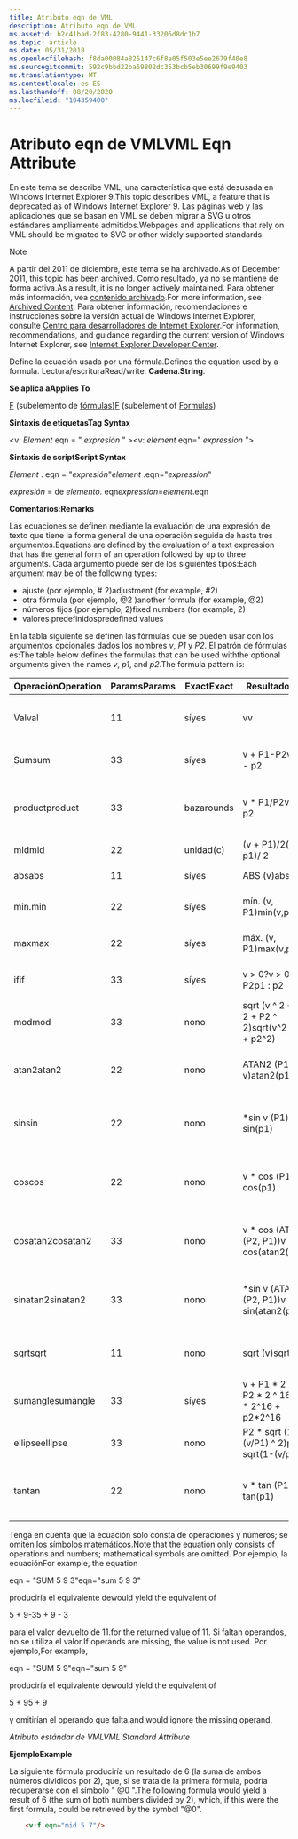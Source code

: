 ```yaml
---
title: Atributo eqn de VML
description: Atributo eqn de VML
ms.assetid: b2c41bad-2f83-4280-9441-33206d8dc1b7
ms.topic: article
ms.date: 05/31/2018
ms.openlocfilehash: f8da00084a825147c6f8a05f503e5ee2679f40e8
ms.sourcegitcommit: 592c9bbd22ba69802dc353bcb5eb30699f9e9403
ms.translationtype: MT
ms.contentlocale: es-ES
ms.lasthandoff: 08/20/2020
ms.locfileid: "104359400"
---
```

# <a name="vml-eqn-attribute"></a><span data-ttu-id="9efc4-103">Atributo eqn de VML</span><span class="sxs-lookup"><span data-stu-id="9efc4-103">VML Eqn Attribute</span></span>

<span data-ttu-id="9efc4-104">En este tema se describe VML, una característica que está desusada en Windows Internet Explorer 9.</span><span class="sxs-lookup"><span data-stu-id="9efc4-104">This topic describes VML, a feature that is deprecated as of Windows Internet Explorer 9.</span></span> <span data-ttu-id="9efc4-105">Las páginas web y las aplicaciones que se basan en VML se deben migrar a SVG u otros estándares ampliamente admitidos.</span><span class="sxs-lookup"><span data-stu-id="9efc4-105">Webpages and applications that rely on VML should be migrated to SVG or other widely supported standards.</span></span>

> [!Note]  
> <span data-ttu-id="9efc4-106">A partir del 2011 de diciembre, este tema se ha archivado.</span><span class="sxs-lookup"><span data-stu-id="9efc4-106">As of December 2011, this topic has been archived.</span></span> <span data-ttu-id="9efc4-107">Como resultado, ya no se mantiene de forma activa.</span><span class="sxs-lookup"><span data-stu-id="9efc4-107">As a result, it is no longer actively maintained.</span></span> <span data-ttu-id="9efc4-108">Para obtener más información, vea [contenido archivado](/previous-versions/windows/internet-explorer/ie-developer/).</span><span class="sxs-lookup"><span data-stu-id="9efc4-108">For more information, see [Archived Content](/previous-versions/windows/internet-explorer/ie-developer/).</span></span> <span data-ttu-id="9efc4-109">Para obtener información, recomendaciones e instrucciones sobre la versión actual de Windows Internet Explorer, consulte [Centro para desarrolladores de Internet Explorer](https://msdn.microsoft.com/ie/).</span><span class="sxs-lookup"><span data-stu-id="9efc4-109">For information, recommendations, and guidance regarding the current version of Windows Internet Explorer, see [Internet Explorer Developer Center](https://msdn.microsoft.com/ie/).</span></span>

 

<span data-ttu-id="9efc4-110">Define la ecuación usada por una fórmula.</span><span class="sxs-lookup"><span data-stu-id="9efc4-110">Defines the equation used by a formula.</span></span> <span data-ttu-id="9efc4-111">Lectura/escritura</span><span class="sxs-lookup"><span data-stu-id="9efc4-111">Read/write.</span></span> <span data-ttu-id="9efc4-112">**Cadena**.</span><span class="sxs-lookup"><span data-stu-id="9efc4-112">**String**.</span></span>

<span data-ttu-id="9efc4-113">**Se aplica a**</span><span class="sxs-lookup"><span data-stu-id="9efc4-113">**Applies To**</span></span>

<span data-ttu-id="9efc4-114">[F](msdn-online-vml-f-element.md) (subelemento de [fórmulas](msdn-online-vml-formulas-element.md))</span><span class="sxs-lookup"><span data-stu-id="9efc4-114">[F](msdn-online-vml-f-element.md) (subelement of [Formulas](msdn-online-vml-formulas-element.md))</span></span>

<span data-ttu-id="9efc4-115">**Sintaxis de etiquetas**</span><span class="sxs-lookup"><span data-stu-id="9efc4-115">**Tag Syntax**</span></span>

<span data-ttu-id="9efc4-116"><v: *Element* eqn = " *expresión* " ></span><span class="sxs-lookup"><span data-stu-id="9efc4-116"><v: *element* eqn=" *expression* "></span></span>

<span data-ttu-id="9efc4-117">**Sintaxis de script**</span><span class="sxs-lookup"><span data-stu-id="9efc4-117">**Script Syntax**</span></span>

<span data-ttu-id="9efc4-118">*Element* . eqn = "*expresión*"</span><span class="sxs-lookup"><span data-stu-id="9efc4-118">*element* .eqn="*expression*"</span></span>

<span data-ttu-id="9efc4-119">*expresión* = de *elemento*. eqn</span><span class="sxs-lookup"><span data-stu-id="9efc4-119">*expression*=*element*.eqn</span></span>

<span data-ttu-id="9efc4-120">**Comentarios:**</span><span class="sxs-lookup"><span data-stu-id="9efc4-120">**Remarks**</span></span>

<span data-ttu-id="9efc4-121">Las ecuaciones se definen mediante la evaluación de una expresión de texto que tiene la forma general de una operación seguida de hasta tres argumentos.</span><span class="sxs-lookup"><span data-stu-id="9efc4-121">Equations are defined by the evaluation of a text expression that has the general form of an operation followed by up to three arguments.</span></span> <span data-ttu-id="9efc4-122">Cada argumento puede ser de los siguientes tipos:</span><span class="sxs-lookup"><span data-stu-id="9efc4-122">Each argument may be of the following types:</span></span>

-   <span data-ttu-id="9efc4-123">ajuste (por ejemplo, \# 2)</span><span class="sxs-lookup"><span data-stu-id="9efc4-123">adjustment (for example, \#2)</span></span>
-   <span data-ttu-id="9efc4-124">otra fórmula (por ejemplo, @2 )</span><span class="sxs-lookup"><span data-stu-id="9efc4-124">another formula (for example, @2)</span></span>
-   <span data-ttu-id="9efc4-125">números fijos (por ejemplo, 2)</span><span class="sxs-lookup"><span data-stu-id="9efc4-125">fixed numbers (for example, 2)</span></span>
-   <span data-ttu-id="9efc4-126">valores predefinidos</span><span class="sxs-lookup"><span data-stu-id="9efc4-126">predefined values</span></span>

<span data-ttu-id="9efc4-127">En la tabla siguiente se definen las fórmulas que se pueden usar con los argumentos opcionales dados los nombres *v*, *P1* y *P2*. El patrón de fórmulas es:</span><span class="sxs-lookup"><span data-stu-id="9efc4-127">The table below defines the formulas that can be used withthe optional arguments given the names *v*, *p1*, and *p2*.The formula pattern is:</span></span>

<f eqn=" *operation* \[*v* \] \[*p1* \] \[*p2* \]"/>



| <span data-ttu-id="9efc4-128">Operación</span><span class="sxs-lookup"><span data-stu-id="9efc4-128">Operation</span></span> | <span data-ttu-id="9efc4-129">Params</span><span class="sxs-lookup"><span data-stu-id="9efc4-129">Params</span></span> | <span data-ttu-id="9efc4-130">Exact</span><span class="sxs-lookup"><span data-stu-id="9efc4-130">Exact</span></span>  | <span data-ttu-id="9efc4-131">Resultado</span><span class="sxs-lookup"><span data-stu-id="9efc4-131">Result</span></span>                    | <span data-ttu-id="9efc4-132">Descripción</span><span class="sxs-lookup"><span data-stu-id="9efc4-132">Description</span></span>                                                                    |
|-----------|--------|--------|---------------------------|--------------------------------------------------------------------------------|
| <span data-ttu-id="9efc4-133">Val</span><span class="sxs-lookup"><span data-stu-id="9efc4-133">val</span></span>       | <span data-ttu-id="9efc4-134">1</span><span class="sxs-lookup"><span data-stu-id="9efc4-134">1</span></span>      | <span data-ttu-id="9efc4-135">sí</span><span class="sxs-lookup"><span data-stu-id="9efc4-135">yes</span></span>    | <span data-ttu-id="9efc4-136">v</span><span class="sxs-lookup"><span data-stu-id="9efc4-136">v</span></span>                         | <span data-ttu-id="9efc4-137">Define un valor de guía de otro valor.</span><span class="sxs-lookup"><span data-stu-id="9efc4-137">Defines a guide value from some other value.</span></span>                                   |
| <span data-ttu-id="9efc4-138">Sum</span><span class="sxs-lookup"><span data-stu-id="9efc4-138">sum</span></span>       | <span data-ttu-id="9efc4-139">3</span><span class="sxs-lookup"><span data-stu-id="9efc4-139">3</span></span>      | <span data-ttu-id="9efc4-140">sí</span><span class="sxs-lookup"><span data-stu-id="9efc4-140">yes</span></span>    | <span data-ttu-id="9efc4-141">v + P1-P2</span><span class="sxs-lookup"><span data-stu-id="9efc4-141">v + p1 - p2</span></span>               | <span data-ttu-id="9efc4-142">Se utiliza para sumar y restar.</span><span class="sxs-lookup"><span data-stu-id="9efc4-142">Used for addition and subtraction.</span></span>                                             |
| <span data-ttu-id="9efc4-143">product</span><span class="sxs-lookup"><span data-stu-id="9efc4-143">product</span></span>   | <span data-ttu-id="9efc4-144">3</span><span class="sxs-lookup"><span data-stu-id="9efc4-144">3</span></span>      | <span data-ttu-id="9efc4-145">baza</span><span class="sxs-lookup"><span data-stu-id="9efc4-145">rounds</span></span> | <span data-ttu-id="9efc4-146">v \* P1/P2</span><span class="sxs-lookup"><span data-stu-id="9efc4-146">v \* p1 / p2</span></span>              | <span data-ttu-id="9efc4-147">Se utiliza para la multiplicación y la división.</span><span class="sxs-lookup"><span data-stu-id="9efc4-147">Used for multiplication and division.</span></span>                                          |
| <span data-ttu-id="9efc4-148">mId</span><span class="sxs-lookup"><span data-stu-id="9efc4-148">mid</span></span>       | <span data-ttu-id="9efc4-149">2</span><span class="sxs-lookup"><span data-stu-id="9efc4-149">2</span></span>      | <span data-ttu-id="9efc4-150">unidad</span><span class="sxs-lookup"><span data-stu-id="9efc4-150">(c)</span></span>    | <span data-ttu-id="9efc4-151">(v + P1)/2</span><span class="sxs-lookup"><span data-stu-id="9efc4-151">(v + p1)/ 2</span></span>               | <span data-ttu-id="9efc4-152">Average</span><span class="sxs-lookup"><span data-stu-id="9efc4-152">Average.</span></span>                                                                       |
| <span data-ttu-id="9efc4-153">abs</span><span class="sxs-lookup"><span data-stu-id="9efc4-153">abs</span></span>       | <span data-ttu-id="9efc4-154">1</span><span class="sxs-lookup"><span data-stu-id="9efc4-154">1</span></span>      | <span data-ttu-id="9efc4-155">sí</span><span class="sxs-lookup"><span data-stu-id="9efc4-155">yes</span></span>    | <span data-ttu-id="9efc4-156">ABS (v)</span><span class="sxs-lookup"><span data-stu-id="9efc4-156">abs(v)</span></span>                    | <span data-ttu-id="9efc4-157">Valor absoluto.</span><span class="sxs-lookup"><span data-stu-id="9efc4-157">Absolute value.</span></span>                                                                |
| <span data-ttu-id="9efc4-158">min.</span><span class="sxs-lookup"><span data-stu-id="9efc4-158">min</span></span>       | <span data-ttu-id="9efc4-159">2</span><span class="sxs-lookup"><span data-stu-id="9efc4-159">2</span></span>      | <span data-ttu-id="9efc4-160">sí</span><span class="sxs-lookup"><span data-stu-id="9efc4-160">yes</span></span>    | <span data-ttu-id="9efc4-161">mín. (v, P1)</span><span class="sxs-lookup"><span data-stu-id="9efc4-161">min(v,p1)</span></span>                 | <span data-ttu-id="9efc4-162">El valor menor de v y P1.</span><span class="sxs-lookup"><span data-stu-id="9efc4-162">The lesser value of v and p1.</span></span>                                                  |
| <span data-ttu-id="9efc4-163">max</span><span class="sxs-lookup"><span data-stu-id="9efc4-163">max</span></span>       | <span data-ttu-id="9efc4-164">2</span><span class="sxs-lookup"><span data-stu-id="9efc4-164">2</span></span>      | <span data-ttu-id="9efc4-165">sí</span><span class="sxs-lookup"><span data-stu-id="9efc4-165">yes</span></span>    | <span data-ttu-id="9efc4-166">máx. (v, P1)</span><span class="sxs-lookup"><span data-stu-id="9efc4-166">max(v,p1)</span></span>                 | <span data-ttu-id="9efc4-167">El valor mayor de v y P1.</span><span class="sxs-lookup"><span data-stu-id="9efc4-167">The greater value of v and p1.</span></span>                                                 |
| <span data-ttu-id="9efc4-168">if</span><span class="sxs-lookup"><span data-stu-id="9efc4-168">if</span></span>        | <span data-ttu-id="9efc4-169">3</span><span class="sxs-lookup"><span data-stu-id="9efc4-169">3</span></span>      | <span data-ttu-id="9efc4-170">sí</span><span class="sxs-lookup"><span data-stu-id="9efc4-170">yes</span></span>    | <span data-ttu-id="9efc4-171">v > 0?</span><span class="sxs-lookup"><span data-stu-id="9efc4-171">v > 0 ?</span></span> <span data-ttu-id="9efc4-172">P1: P2</span><span class="sxs-lookup"><span data-stu-id="9efc4-172">p1 : p2</span></span>        | <span data-ttu-id="9efc4-173">Pruebas condicionales.</span><span class="sxs-lookup"><span data-stu-id="9efc4-173">Conditional testing.</span></span>                                                           |
| <span data-ttu-id="9efc4-174">mod</span><span class="sxs-lookup"><span data-stu-id="9efc4-174">mod</span></span>       | <span data-ttu-id="9efc4-175">3</span><span class="sxs-lookup"><span data-stu-id="9efc4-175">3</span></span>      | <span data-ttu-id="9efc4-176">no</span><span class="sxs-lookup"><span data-stu-id="9efc4-176">no</span></span>     | <span data-ttu-id="9efc4-177">sqrt (v ^ 2 + P1 ^ 2 + P2 ^ 2)</span><span class="sxs-lookup"><span data-stu-id="9efc4-177">sqrt(v^2 + p1^2 + p2^2)</span></span>   | <span data-ttu-id="9efc4-178">Valor de módulo.</span><span class="sxs-lookup"><span data-stu-id="9efc4-178">Modulus value.</span></span>                                                                 |
| <span data-ttu-id="9efc4-179">atan2</span><span class="sxs-lookup"><span data-stu-id="9efc4-179">atan2</span></span>     | <span data-ttu-id="9efc4-180">2</span><span class="sxs-lookup"><span data-stu-id="9efc4-180">2</span></span>      | <span data-ttu-id="9efc4-181">no</span><span class="sxs-lookup"><span data-stu-id="9efc4-181">no</span></span>     | <span data-ttu-id="9efc4-182">ATAN2 (P1, v)</span><span class="sxs-lookup"><span data-stu-id="9efc4-182">atan2(p1,v)</span></span>               | <span data-ttu-id="9efc4-183">Valor polar en grados \* 2 ^ 16 (unidades FD).</span><span class="sxs-lookup"><span data-stu-id="9efc4-183">Polar value in degrees \* 2^16 (fd units).</span></span>                                     |
| <span data-ttu-id="9efc4-184">sin</span><span class="sxs-lookup"><span data-stu-id="9efc4-184">sin</span></span>       | <span data-ttu-id="9efc4-185">2</span><span class="sxs-lookup"><span data-stu-id="9efc4-185">2</span></span>      | <span data-ttu-id="9efc4-186">no</span><span class="sxs-lookup"><span data-stu-id="9efc4-186">no</span></span>     | <span data-ttu-id="9efc4-187">\*sin v (P1)</span><span class="sxs-lookup"><span data-stu-id="9efc4-187">v \* sin(p1)</span></span>              | <span data-ttu-id="9efc4-188">Sin, argumento en grados \* 2 ^ 16 ( [unidades](msdn-online-vml-units.md) FD).</span><span class="sxs-lookup"><span data-stu-id="9efc4-188">Sin, argument in degrees \* 2^16 (fd [units](msdn-online-vml-units.md) ).</span></span>     |
| <span data-ttu-id="9efc4-189">cos</span><span class="sxs-lookup"><span data-stu-id="9efc4-189">cos</span></span>       | <span data-ttu-id="9efc4-190">2</span><span class="sxs-lookup"><span data-stu-id="9efc4-190">2</span></span>      | <span data-ttu-id="9efc4-191">no</span><span class="sxs-lookup"><span data-stu-id="9efc4-191">no</span></span>     | <span data-ttu-id="9efc4-192">v \* cos (P1)</span><span class="sxs-lookup"><span data-stu-id="9efc4-192">v \* cos(p1)</span></span>              | <span data-ttu-id="9efc4-193">Cos, argumento en grados \* 2 ^ 16 ( [unidades](msdn-online-vml-units.md) FD).</span><span class="sxs-lookup"><span data-stu-id="9efc4-193">Cos, argument in degrees \* 2^16 (fd [units](msdn-online-vml-units.md) ).</span></span>     |
| <span data-ttu-id="9efc4-194">cosatan2</span><span class="sxs-lookup"><span data-stu-id="9efc4-194">cosatan2</span></span>  | <span data-ttu-id="9efc4-195">3</span><span class="sxs-lookup"><span data-stu-id="9efc4-195">3</span></span>      | <span data-ttu-id="9efc4-196">no</span><span class="sxs-lookup"><span data-stu-id="9efc4-196">no</span></span>     | <span data-ttu-id="9efc4-197">v \* cos (ATAN2 (P2, P1))</span><span class="sxs-lookup"><span data-stu-id="9efc4-197">v \* cos(atan2(p2,p1))</span></span>    | <span data-ttu-id="9efc4-198">Conserva la precisión completa en el cálculo intermedio.</span><span class="sxs-lookup"><span data-stu-id="9efc4-198">Preserves full accuracy in intermediate calculation.</span></span>                           |
| <span data-ttu-id="9efc4-199">sinatan2</span><span class="sxs-lookup"><span data-stu-id="9efc4-199">sinatan2</span></span>  | <span data-ttu-id="9efc4-200">3</span><span class="sxs-lookup"><span data-stu-id="9efc4-200">3</span></span>      | <span data-ttu-id="9efc4-201">no</span><span class="sxs-lookup"><span data-stu-id="9efc4-201">no</span></span>     | <span data-ttu-id="9efc4-202">\*sin v (ATAN2 (P2, P1))</span><span class="sxs-lookup"><span data-stu-id="9efc4-202">v \* sin(atan2(p2,p1))</span></span>    | <span data-ttu-id="9efc4-203">Conserva la precisión completa en el cálculo intermedio.</span><span class="sxs-lookup"><span data-stu-id="9efc4-203">Preserves full accuracy in intermediate calculation.</span></span>                           |
| <span data-ttu-id="9efc4-204">sqrt</span><span class="sxs-lookup"><span data-stu-id="9efc4-204">sqrt</span></span>      | <span data-ttu-id="9efc4-205">1</span><span class="sxs-lookup"><span data-stu-id="9efc4-205">1</span></span>      | <span data-ttu-id="9efc4-206">no</span><span class="sxs-lookup"><span data-stu-id="9efc4-206">no</span></span>     | <span data-ttu-id="9efc4-207">sqrt (v)</span><span class="sxs-lookup"><span data-stu-id="9efc4-207">sqrt(v)</span></span>                   | <span data-ttu-id="9efc4-208">El resultado es positivo y se redondea hacia abajo.</span><span class="sxs-lookup"><span data-stu-id="9efc4-208">Result is positive and rounds down.</span></span>                                            |
| <span data-ttu-id="9efc4-209">sumangle</span><span class="sxs-lookup"><span data-stu-id="9efc4-209">sumangle</span></span>  | <span data-ttu-id="9efc4-210">3</span><span class="sxs-lookup"><span data-stu-id="9efc4-210">3</span></span>      | <span data-ttu-id="9efc4-211">sí</span><span class="sxs-lookup"><span data-stu-id="9efc4-211">yes</span></span>    | <span data-ttu-id="9efc4-212">v + P1 \* 2 ^ 16 + P2 \* 2 ^ 16</span><span class="sxs-lookup"><span data-stu-id="9efc4-212">v + p1 \* 2^16 + p2\*2^16</span></span> | <span data-ttu-id="9efc4-213">v escalada por 2 ^ 16; P1 y P2 son grados.</span><span class="sxs-lookup"><span data-stu-id="9efc4-213">v scaled by 2^16; p1 and p2 are degrees.</span></span><br/>                            |
| <span data-ttu-id="9efc4-214">ellipse</span><span class="sxs-lookup"><span data-stu-id="9efc4-214">ellipse</span></span>   | <span data-ttu-id="9efc4-215">3</span><span class="sxs-lookup"><span data-stu-id="9efc4-215">3</span></span>      | <span data-ttu-id="9efc4-216">no</span><span class="sxs-lookup"><span data-stu-id="9efc4-216">no</span></span>     | <span data-ttu-id="9efc4-217">P2 \* sqrt (1-(v/P1) ^ 2)</span><span class="sxs-lookup"><span data-stu-id="9efc4-217">p2 \* sqrt(1-(v/p1)^2)</span></span>    | <span data-ttu-id="9efc4-218">Puntos.</span><span class="sxs-lookup"><span data-stu-id="9efc4-218">Ellipse.</span></span>                                                                       |
| <span data-ttu-id="9efc4-219">tan</span><span class="sxs-lookup"><span data-stu-id="9efc4-219">tan</span></span>       | <span data-ttu-id="9efc4-220">2</span><span class="sxs-lookup"><span data-stu-id="9efc4-220">2</span></span>      | <span data-ttu-id="9efc4-221">no</span><span class="sxs-lookup"><span data-stu-id="9efc4-221">no</span></span>     | <span data-ttu-id="9efc4-222">v \* tan (P1)</span><span class="sxs-lookup"><span data-stu-id="9efc4-222">v \* tan(p1)</span></span>              | <span data-ttu-id="9efc4-223">Tangente, argumento en grados \* 2 ^ 16 ( [unidades](msdn-online-vml-units.md) FD).</span><span class="sxs-lookup"><span data-stu-id="9efc4-223">Tangent, argument in degrees \* 2^16 (fd [units](msdn-online-vml-units.md) ).</span></span> |



 

<span data-ttu-id="9efc4-224">Tenga en cuenta que la ecuación solo consta de operaciones y números; se omiten los símbolos matemáticos.</span><span class="sxs-lookup"><span data-stu-id="9efc4-224">Note that the equation only consists of operations and numbers; mathematical symbols are omitted.</span></span> <span data-ttu-id="9efc4-225">Por ejemplo, la ecuación</span><span class="sxs-lookup"><span data-stu-id="9efc4-225">For example, the equation</span></span>

<span data-ttu-id="9efc4-226">eqn = "SUM 5 9 3"</span><span class="sxs-lookup"><span data-stu-id="9efc4-226">eqn="sum 5 9 3"</span></span>

<span data-ttu-id="9efc4-227">produciría el equivalente de</span><span class="sxs-lookup"><span data-stu-id="9efc4-227">would yield the equivalent of</span></span>

<span data-ttu-id="9efc4-228">5 + 9-3</span><span class="sxs-lookup"><span data-stu-id="9efc4-228">5 + 9 - 3</span></span>

<span data-ttu-id="9efc4-229">para el valor devuelto de 11.</span><span class="sxs-lookup"><span data-stu-id="9efc4-229">for the returned value of 11.</span></span> <span data-ttu-id="9efc4-230">Si faltan operandos, no se utiliza el valor.</span><span class="sxs-lookup"><span data-stu-id="9efc4-230">If operands are missing, the value is not used.</span></span> <span data-ttu-id="9efc4-231">Por ejemplo,</span><span class="sxs-lookup"><span data-stu-id="9efc4-231">For example,</span></span>

<span data-ttu-id="9efc4-232">eqn = "SUM 5 9"</span><span class="sxs-lookup"><span data-stu-id="9efc4-232">eqn="sum 5 9"</span></span>

<span data-ttu-id="9efc4-233">produciría el equivalente de</span><span class="sxs-lookup"><span data-stu-id="9efc4-233">would yield the equivalent of</span></span>

<span data-ttu-id="9efc4-234">5 + 9</span><span class="sxs-lookup"><span data-stu-id="9efc4-234">5 + 9</span></span>

<span data-ttu-id="9efc4-235">y omitirían el operando que falta.</span><span class="sxs-lookup"><span data-stu-id="9efc4-235">and would ignore the missing operand.</span></span>

<span data-ttu-id="9efc4-236">*Atributo estándar de VML*</span><span class="sxs-lookup"><span data-stu-id="9efc4-236">*VML Standard Attribute*</span></span>

<span data-ttu-id="9efc4-237">**Ejemplo**</span><span class="sxs-lookup"><span data-stu-id="9efc4-237">**Example**</span></span>

<span data-ttu-id="9efc4-238">La siguiente fórmula produciría un resultado de 6 (la suma de ambos números divididos por 2), que, si se trata de la primera fórmula, podría recuperarse con el símbolo " @0 ".</span><span class="sxs-lookup"><span data-stu-id="9efc4-238">The following formula would yield a result of 6 (the sum of both numbers divided by 2), which, if this were the first formula, could be retrieved by the symbol "@0".</span></span>


```HTML
    <v:f eqn="mid 5 7"/>
```



 

